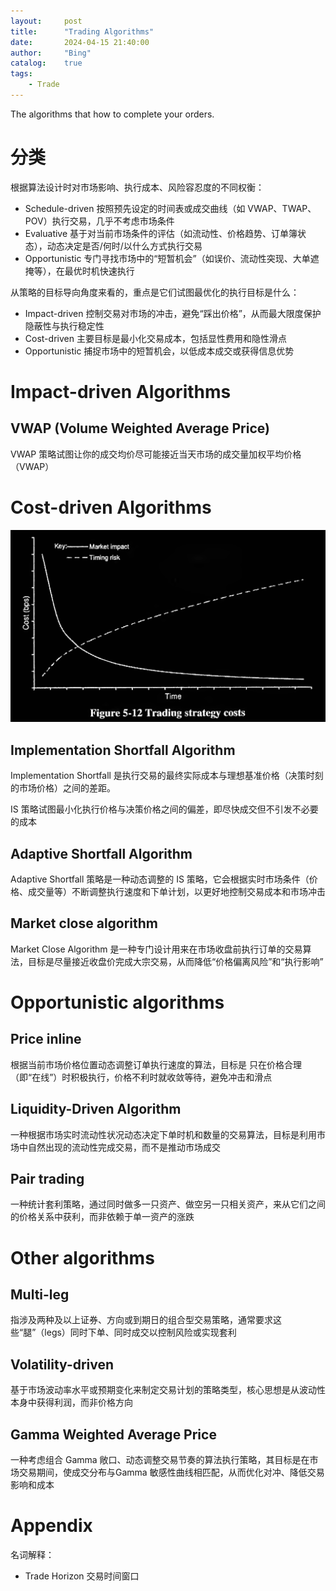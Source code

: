 ```yaml
---
layout:     post
title:      "Trading Algorithms"
date:       2024-04-15 21:40:00
author:     "Bing"
catalog:    true
tags:
    - Trade
---
```


The algorithms that how to complete your orders.

# 分类
根据算法设计时对市场影响、执行成本、风险容忍度的不同权衡：
* Schedule-driven 按照预先设定的时间表或成交曲线（如 VWAP、TWAP、POV）执行交易，几乎不考虑市场条件
* Evaluative 基于对当前市场条件的评估（如流动性、价格趋势、订单簿状态），动态决定是否/何时/以什么方式执行交易
* Opportunistic 专门寻找市场中的“短暂机会”（如误价、流动性突现、大单遮掩等），在最优时机快速执行

从策略的目标导向角度来看的，重点是它们试图最优化的执行目标是什么：
* Impact-driven 控制交易对市场的冲击，避免“踩出价格”，从而最大限度保护隐蔽性与执行稳定性
* Cost-driven 主要目标是最小化交易成本，包括显性费用和隐性滑点
* Opportunistic 捕捉市场中的短暂机会，以低成本成交或获得信息优势

# Impact-driven Algorithms
## VWAP (Volume Weighted Average Price)
VWAP 策略试图让你的成交均价尽可能接近当天市场的成交量加权平均价格（VWAP）

# Cost-driven Algorithms
![alt text](Trading-Algorithms-f1-trading-strategy-costs.png)

## Implementation Shortfall Algorithm
Implementation Shortfall 是执行交易的最终实际成本与理想基准价格（决策时刻的市场价格）之间的差距。

IS 策略试图最小化执行价格与决策价格之间的偏差，即尽快成交但不引发不必要的成本

## Adaptive Shortfall Algorithm
Adaptive Shortfall 策略是一种动态调整的 IS 策略，它会根据实时市场条件（价格、成交量等）不断调整执行速度和下单计划，以更好地控制交易成本和市场冲击

## Market close algorithm
Market Close Algorithm 是一种专门设计用来在市场收盘前执行订单的交易算法，目标是尽量接近收盘价完成大宗交易，从而降低“价格偏离风险”和“执行影响”

# Opportunistic algorithms
## Price inline
根据当前市场价格位置动态调整订单执行速度的算法，目标是 只在价格合理（即“在线”）时积极执行，价格不利时就收敛等待，避免冲击和滑点

## Liquidity-Driven Algorithm
一种根据市场实时流动性状况动态决定下单时机和数量的交易算法，目标是利用市场中自然出现的流动性完成交易，而不是推动市场成交

## Pair trading
一种统计套利策略，通过同时做多一只资产、做空另一只相关资产，来从它们之间的价格关系中获利，而非依赖于单一资产的涨跌

# Other algorithms
## Multi-leg
指涉及两种及以上证券、方向或到期日的组合型交易策略，通常要求这些“腿”（legs）同时下单、同时成交以控制风险或实现套利

## Volatility-driven
基于市场波动率水平或预期变化来制定交易计划的策略类型，核心思想是从波动性本身中获得利润，而非价格方向

## Gamma Weighted Average Price
一种考虑组合 Gamma 敞口、动态调整交易节奏的算法执行策略，其目标是在市场交易期间，使成交分布与Gamma 敏感性曲线相匹配，从而优化对冲、降低交易影响和成本

# Appendix
名词解释：
* Trade Horizon 交易时间窗口